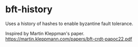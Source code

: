 # bft-history
Uses a history of hashes to enable byzantine fault tolerance.

Inspired by Martin Kleppman's paper.
https://martin.kleppmann.com/papers/bft-crdt-papoc22.pdf

